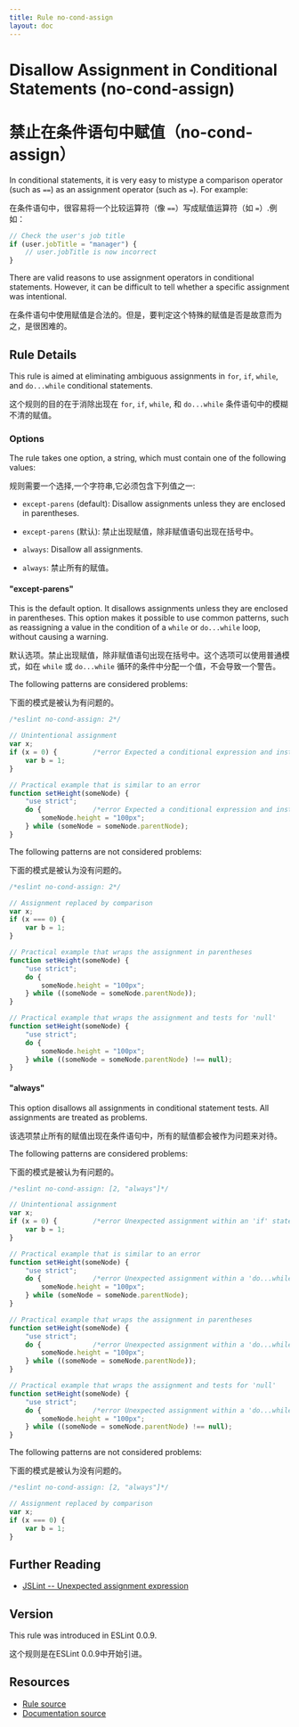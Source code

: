 ```yaml
---
title: Rule no-cond-assign
layout: doc
---
```

<!-- Note: No pull requests accepted for this file. See README.md in the root directory for details. -->
# Disallow Assignment in Conditional Statements (no-cond-assign)

# 禁止在条件语句中赋值（no-cond-assign）

In conditional statements, it is very easy to mistype a comparison operator (such as `==`) as an assignment operator (such as `=`). For example:

在条件语句中，很容易将一个比较运算符（像 `==`）写成赋值运算符（如 `=`）.例如：

```js
// Check the user's job title
if (user.jobTitle = "manager") {
    // user.jobTitle is now incorrect
}
```

There are valid reasons to use assignment operators in conditional statements. However, it can be difficult to tell whether a specific assignment was intentional.

在条件语句中使用赋值是合法的。但是，要判定这个特殊的赋值是否是故意而为之，是很困难的。

## Rule Details

This rule is aimed at eliminating ambiguous assignments in `for`, `if`, `while`, and `do...while` conditional statements.

这个规则的目的在于消除出现在 `for`, `if`, `while`, 和 `do...while` 条件语句中的模糊不清的赋值。

### Options

The rule takes one option, a string, which must contain one of the following values:

规则需要一个选择,一个字符串,它必须包含下列值之一:

* `except-parens` (default): Disallow assignments unless they are enclosed in parentheses.

* `except-parens` (默认): 禁止出现赋值，除非赋值语句出现在括号中。

* `always`: Disallow all assignments. 

* `always`: 禁止所有的赋值。

#### "except-parens"

This is the default option. It disallows assignments unless they are enclosed in parentheses. This option makes it possible to use common patterns, such as reassigning a value in the condition of a `while` or `do...while` loop, without causing a warning.

默认选项。禁止出现赋值，除非赋值语句出现在括号中。这个选项可以使用普通模式，如在 `while` 或 `do...while` 循环的条件中分配一个值，不会导致一个警告。

The following patterns are considered problems:

下面的模式是被认为有问题的。

```js
/*eslint no-cond-assign: 2*/

// Unintentional assignment
var x;
if (x = 0) {         /*error Expected a conditional expression and instead saw an assignment.*/
    var b = 1;
}

// Practical example that is similar to an error
function setHeight(someNode) {
    "use strict";
    do {             /*error Expected a conditional expression and instead saw an assignment.*/
        someNode.height = "100px";
    } while (someNode = someNode.parentNode);
}
```

The following patterns are not considered problems:

下面的模式是被认为没有问题的。

```js
/*eslint no-cond-assign: 2*/

// Assignment replaced by comparison
var x;
if (x === 0) {
    var b = 1;
}

// Practical example that wraps the assignment in parentheses
function setHeight(someNode) {
    "use strict";
    do {
        someNode.height = "100px";
    } while ((someNode = someNode.parentNode));
}

// Practical example that wraps the assignment and tests for 'null'
function setHeight(someNode) {
    "use strict";
    do {
        someNode.height = "100px";
    } while ((someNode = someNode.parentNode) !== null);
}
```

#### "always"

This option disallows all assignments in conditional statement tests. All assignments are treated as problems.

该选项禁止所有的赋值出现在条件语句中，所有的赋值都会被作为问题来对待。

The following patterns are considered problems:

下面的模式是被认为有问题的。

```js
/*eslint no-cond-assign: [2, "always"]*/

// Unintentional assignment
var x;
if (x = 0) {         /*error Unexpected assignment within an 'if' statement.*/
    var b = 1;
}

// Practical example that is similar to an error
function setHeight(someNode) {
    "use strict";
    do {             /*error Unexpected assignment within a 'do...while' statement.*/
        someNode.height = "100px";
    } while (someNode = someNode.parentNode);
}

// Practical example that wraps the assignment in parentheses
function setHeight(someNode) {
    "use strict";
    do {             /*error Unexpected assignment within a 'do...while' statement.*/
        someNode.height = "100px";
    } while ((someNode = someNode.parentNode));
}

// Practical example that wraps the assignment and tests for 'null'
function setHeight(someNode) {
    "use strict";
    do {             /*error Unexpected assignment within a 'do...while' statement.*/
        someNode.height = "100px";
    } while ((someNode = someNode.parentNode) !== null);
}
```

The following patterns are not considered problems:

下面的模式是被认为没有问题的。

```js
/*eslint no-cond-assign: [2, "always"]*/

// Assignment replaced by comparison
var x;
if (x === 0) {
    var b = 1;
}
```

## Further Reading

* [JSLint -- Unexpected assignment expression](http://jslinterrors.com/unexpected-assignment-expression/)

## Version

This rule was introduced in ESLint 0.0.9.

这个规则是在ESLint 0.0.9中开始引进。

## Resources

* [Rule source](https://github.com/eslint/eslint/tree/master/lib/rules/no-cond-assign.js)
* [Documentation source](https://github.com/eslint/eslint/tree/master/docs/rules/no-cond-assign.md)
